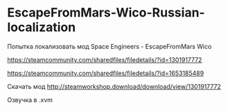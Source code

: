 # EscapeFromMars-Wico-Russian-localization

Попытка локализовать мод Space Engineers - EscapeFromMars Wico

https://steamcommunity.com/sharedfiles/filedetails/?id=1301917772

https://steamcommunity.com/sharedfiles/filedetails/?id=1653185489

Скачать мод http://steamworkshop.download/download/view/1301917772

Озвучка в .xvm


